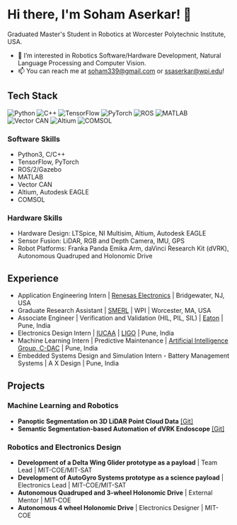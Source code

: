 # Hi there, I'm Soham Aserkar! 👋
Graduated Master's Student in Robotics at Worcester Polytechnic Institute, USA.

- 👀 I’m interested in Robotics Software/Hardware Development, Natural Language Processing and Computer Vision.
- 📫 You can reach me at soham339@gmail.com or ssaserkar@wpi.edu!

## Tech Stack

![Python](https://img.shields.io/badge/-Python-3776AB?logo=python&logoColor=white) ![C++](https://img.shields.io/badge/-C++-00599C?logo=c%2B%2B&logoColor=white) ![TensorFlow](https://img.shields.io/badge/-TensorFlow-FF6F00?logo=tensorflow&logoColor=white) ![PyTorch](https://img.shields.io/badge/-PyTorch-EE4C2C?logo=pytorch&logoColor=white) ![ROS](https://img.shields.io/badge/-ROS-22314E?logo=ros&logoColor=white) ![MATLAB](https://img.shields.io/badge/-MATLAB-0076A8?logo=mathworks&logoColor=white) ![Vector CAN](https://img.shields.io/badge/-Vector%20CAN-007ACC?logo=vector&logoColor=white) ![Altium](https://img.shields.io/badge/-Altium-FF5733?logo=altium-designer&logoColor=white) ![COMSOL](https://img.shields.io/badge/-COMSOL-ED1C24?logo=comsol&logoColor=white)

### Software Skills
- Python3, C/C++
- TensorFlow, PyTorch
- ROS/2/Gazebo
- MATLAB
- Vector CAN
- Altium, Autodesk EAGLE
- COMSOL

### Hardware Skills
- Hardware Design: LTSpice, NI Multisim, Altium, Autodesk EAGLE
- Sensor Fusion: LiDAR, RGB and Depth Camera, IMU, GPS
- Robot Platforms: Franka Panda Emika Arm, daVinci Research Kit (dVRK), Autonomous Quadruped and Holonomic Drive

## Experience
- Application Engineering Intern | [Renesas Electronics](https://www.renesas.com/us/en/products/power-power-management/computing-power-vrmimvp/smart-power-stages-digital-multiphase-dcdc-controllers) | Bridgewater, NJ, USA
- Graduate Research Assistant | [SMERL](https://wp.wpi.edu/smerl/) | WPI | Worcester, MA, USA
- Associate Engineer | Verification and Validation (HIL, PIL, SIL) | [Eaton](http://www.eaton.in/in/en-us/company/about-us/eaton-in-india.html) | Pune, India
- Electronics Design Intern | [IUCAA](https://www.iucaa.in/en/) | [LIGO](https://www.ligo.org/) | Pune, India
- Machine Learning Intern | Predictive Maintenance | [Artificial Intelligence Group, C-DAC](https://cdac.in/index.aspx?id=about) | Pune, India
- Embedded Systems Design and Simulation Intern - Battery Management Systems | A X Design | Pune, India

## Projects

### Machine Learning and Robotics
- **Panoptic Segmentation on 3D LiDAR Point Cloud Data** [[Git]](https://github.com/ssaserkar/Panoptic_Segmentation_RangeNet_MaskRCNN)
- **Semantic Segmentation-based Automation of dVRK Endoscope** [[Git]](https://github.com/ssaserkar/Endoscope_Automation_Semantic_Segmentation)
### Robotics and Electronics Design
- **Development of a Delta Wing Glider prototype as a payload** | Team Lead | MIT-COE/MIT-SAT
- **Development of AutoGyro Systems prototype as a science payload** | Electronics Lead | MIT-COE/MIT-SAT 
- **Autonomous Quadruped and 3-wheel Holonomic Drive** | External Mentor | MIT-COE
- **Autonomous 4 wheel Holonomic Drive** | Electronics Designer | MIT-COE
